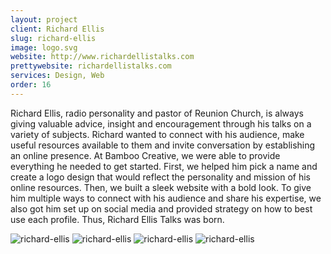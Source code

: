 ```yaml
---
layout: project
client: Richard Ellis
slug: richard-ellis
image: logo.svg 
website: http://www.richardellistalks.com
prettywebsite: richardellistalks.com
services: Design, Web
order: 16
---
```


Richard Ellis, radio personality and pastor of Reunion Church, is always giving valuable advice, insight and encouragement through his talks on a variety of subjects. Richard wanted to connect with his audience, make useful resources available to them and invite conversation by establishing an online presence. At Bamboo Creative, we were able to provide everything he needed to get started. First, we helped him pick a name and create a logo design that would reflect the personality and mission of his online resources. Then, we built a sleek website with a bold look. To give him multiple ways to connect with his audience and share his expertise, we also got him set up on social media and provided strategy on how to best use each profile. Thus, Richard Ellis Talks was born.

![richard-ellis](/images/client-assets/{{page.slug}}/01.jpg)
![richard-ellis](/images/client-assets/{{page.slug}}/02.jpg)
![richard-ellis](/images/client-assets/{{page.slug}}/03.jpg)
![richard-ellis](/images/client-assets/{{page.slug}}/04.jpg)